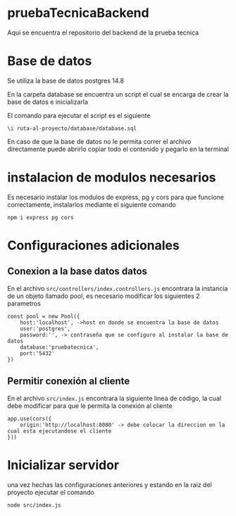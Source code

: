# pruebaTecnicaBackend
Aqui se encuentra el repositorio del backend de la prueba tecnica

# Base de datos
Se utiliza la base de datos postgres 14.8

En la carpeta database se encuentra un script el cual se encarga de crear la base de datos e inicializarla

El comando para ejecutar el script es el siguiente
```
\i ruta-al-proyecto/database/database.sql
```

En caso de que la base de datos no le permita correr el archivo directamente puede abrirlo copiar todo el contenido y pegarlo en la terminal

# instalacion de modulos necesarios
Es necesario instalar los modulos de express, pg y cors para que funcione correctamente, instalarlos mediante el siguiente comando

```
npm i express pg cors
```

# Configuraciones adicionales

## Conexion a la base datos datos

En el archivo ``` src/controllers/index.controllers.js ``` encontrara la instancia de un objeto llamado pool, es necesario modificar los siguientes 2 parametros

```
const pool = new Pool({
    host:'localhost', ->host en donde se encuentra la base de datos
    user:'postgres',
    password:'', -> contraseña que se configuro al instalar la base de datos
    database:'pruebatecnica', 
    port:'5432'
})
```

## Permitir conexión al cliente 

En el archivo ``` src/index.js ``` encontrara la siguiente linea de código, la cual debe modificar para que le permita la conexión al cliente

``` 
app.use(cors({
    origin:'http://localhost:8080' -> debe colocar la direccion en la cual esta ejecutandose el cliente
}))
```

# Inicializar servidor

una vez hechas las configuraciones anteriores y estando en la raiz del proyecto ejecutar el comando

```
node src/index.js
```
